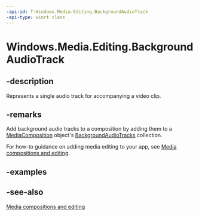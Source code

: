 ```yaml
---
-api-id: T:Windows.Media.Editing.BackgroundAudioTrack
-api-type: winrt class
---
```


<!-- Class syntax.
public class BackgroundAudioTrack : Windows.Media.Editing.IBackgroundAudioTrack
-->

# Windows.Media.Editing.BackgroundAudioTrack

## -description
Represents a single audio track for accompanying a video clip.

## -remarks
Add background audio tracks to a composition by adding them to a [MediaComposition](mediacomposition.md) object's [BackgroundAudioTracks](mediacomposition_backgroundaudiotracks.md) collection.

For how-to guidance on adding media editing to your app, see [Media compositions and editing](https://msdn.microsoft.com/windows/uwp/audio-video-camera/media-compositions-and-editing).

## -examples

## -see-also
[Media compositions and editing](https://msdn.microsoft.com/windows/uwp/audio-video-camera/media-compositions-and-editing)